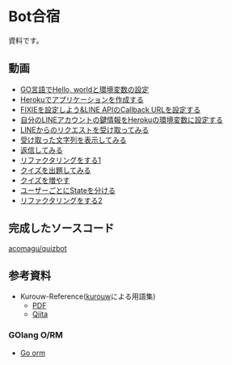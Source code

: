 # Bot合宿

資料です。

## 動画
- [GO言語でHello, worldと環境変数の設定](https://www.youtube.com/watch?v=ME481U3ZH_8)
- [Herokuでアプリケーションを作成する](https://www.youtube.com/watch?v=VruoddpcP5A)
- [FIXIEを設定しよう&LINE APIのCallback URLを設定する](https://youtu.be/Durepw6nXF8)
- [自分のLINEアカウントの鍵情報をHerokuの環境変数に設定する](https://youtu.be/RIh-m7QBoeM)
- [LINEからのリクエストを受け取ってみる](https://youtu.be/T379mEWL-9Y)
- [受け取った文字列を表示してみる](https://youtu.be/1mMAw6RL6TQ)
- [返信してみる](https://youtu.be/ENQbSBIqpLo)
- [リファクタリングをする1](https://www.youtube.com/watch?v=bfgRyhd03HI)
- [クイズを出題してみる](https://youtu.be/phcBCnlr6WI)
- [クイズを増やす](https://youtu.be/xhmLmjoY13k)
- [ユーザーごとにStateを分ける](https://youtu.be/CzlfL6Gowm0)
- [リファクタリングをする2](https://www.youtube.com/watch?v=HAGVpPtvmHE)

## 完成したソースコード
[acomagu/quizbot](https://github.com/acomagu/quizbot)

## 参考資料
- Kurouw-Reference([kurouw](https://github.com/kurouw)による用語集)
    - [PDF](https://github.com/acomagu/1607-bot-workshop/blob/master/dist/Bot%E5%8B%89%E5%BC%B7%E4%BC%9A.pdf)
    - [Qiita](http://qiita.com/kurouw/private/3939032b3aae867f4ff0)

### GOlang O/RM
- [Go orm](http://qiita.com/jyagaimo_qiita_/items/707b53722b42e8c6eae9)
